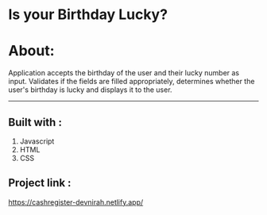 # Is your Birthday Lucky?

# About:
Application accepts the birthday of the user and their lucky number as input. Validates if the fields are filled appropriately, determines whether the user's birthday is lucky and displays it to the user. 
****
## Built with :

1. Javascript
2. HTML
3. CSS

## Project link :
https://cashregister-devnirah.netlify.app/



